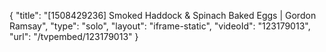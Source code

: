 {
    "title": "[1508429236] Smoked Haddock & Spinach Baked Eggs | Gordon Ramsay",
    "type": "solo",
    "layout": "iframe-static",
    "videoId": "123179013",
    "url": "\/tvpembed\/123179013"
}